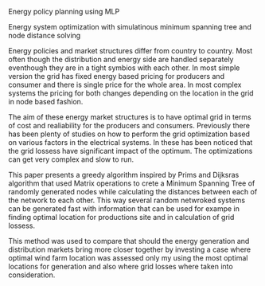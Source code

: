 

Energy policy planning using MLP 

Energy system optimization with simulatinous minimum spanning tree and node distance solving

Energy policies and market structures differ from country to country. Most often though the distribution and energy side
are handled separately eventhough they are in a tight symbios with each other. In most simple version the grid has fixed energy based pricing for producers and consumer and there is single price for the whole area. In most complex systems the pricing for both changes depending on the location in the grid in node based fashion.

The aim of these energy market structures is to have optimal grid in terms of cost and realiability for the producers and consumers. Previously there has been plenty of studies on how to perform the grid optimization based on various factors in the electrical systems. In these has been noticed that the grid lossess have significant impact of the optimum. The optimizations can get very complex and slow to run.


This paper presents a greedy algorithm inspired by Prims and Dijksras algorithm that used Matrix operations to crete a Minimum Spanning Tree of randomly generated nodes while calculating the distances between each of the network to each other. This way several random netwroked systems can be generated fast with information that can be used for exampe in finding optimal location for productions site and in calculation of grid lossess.

This method was used to compare that should the energy generation and distribution markets bring more closer together by investing a case  where optimal wind farm location was assessed only my using the most optimal locations for generation and also where grid losses where taken into consideration. 
